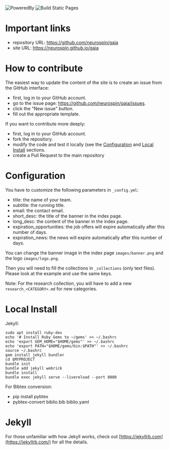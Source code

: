 ![PoweredBy](https://img.shields.io/badge/Powered%20by-CEA%2FNeuroSpin-blue.svg)
![Build Static Pages](https://github.com/neurospin/gaia/workflows/Build%20Static%20Pages/badge.svg)


# Important links

- repository URL: https://github.com/neurospin/gaia
- site URL: https://neurospin.github.io/gaia

# How to contribute

The easiest way to update the content of the site is to create an issue from
the GitHub interface:

- first, log in to your GitHub account.
- go to the issue page: https://github.com/neurospin/gaia/issues.
- click the "New issue" button.
- fill out the appropriate template.

If you want to contribute more deeply:

- first, log in to your GitHub account.
- fork the repository.
- modify the code and test it locally (see the [Configuration](#configuration)
  and [Local Install](#local-install) sections.
- create a Pull Request to the main repository


# Configuration

You have to customize the following parameters in `_config.yml`:

- title: the name of your team.
- subtitle: the running title.
- email: the contact email.
- short_desc: the title of the banner in the index page.
- long_desc: the content of the banner in the index page.
- expiration_opportunities: the job offers will expire automatically after this number of days.
- expiration_news: the news will expire automatically after this number of days.

You can change the banner image in the index page `images/banner.png` and the logo `images/logo.png`.

Then you will need to fill the collections in `_collections` (only text files).
Please look at the example and use the same keys.

Note: For the research collection, you will have to add a new `research_<CATEGORY>.md` for new categories.

# Local Install

Jekyll:

```
sudo apt install ruby-dev
echo '# Install Ruby Gems to ~/gems' >> ~/.bashrc
echo 'export GEM_HOME="$HOME/gems"' >> ~/.bashrc
echo 'export PATH="$HOME/gems/bin:$PATH"' >> ~/.bashrc
source ~/.bashrc
gem install jekyll bundler
cd $MYPROJECT
bundle init
bundle add jekyll webrick
bundle install
bundle exec jekyll serve --livereload --port 8080
```

For Bibtex conversion:

- pip install pybtex
- pybtex-convert biblio.bib biblio.yaml

# Jekyll

For those unfamiliar with how Jekyll works, check out [https://jekyllrb.com](https://jekyllrb.com/) for all the details.

